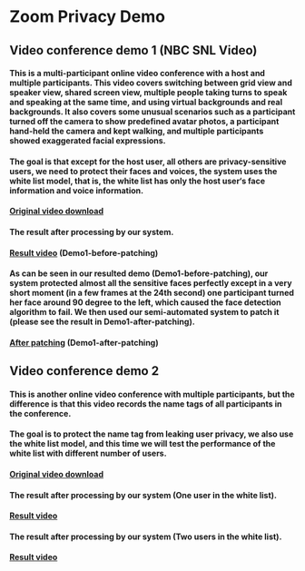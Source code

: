 # Zoom Privacy Demo
## Video conference demo 1 (NBC SNL Video)
#### This is a multi-participant online video conference with a host and multiple participants. This video covers switching between grid view and speaker view, shared screen view, multiple people taking turns to speak and speaking at the same time, and using virtual backgrounds and real backgrounds. It also covers some unusual scenarios such as a participant turned off the camera to show predefined avatar photos, a participant hand-held the camera and kept walking, and multiple participants showed exaggerated facial expressions. 
#### The goal is that except for the host user, all others are privacy-sensitive users, we need to protect their faces and voices, the system uses the white list model, that is, the white list has only the host user‘s face information and voice information.
#### [Original video download](https://raw.githubusercontent.com/paperdemo888/zoom_privacy/master/demo1/original.mp4 "Original video")
#### The result after processing by our system.
#### [Result video](https://raw.githubusercontent.com/paperdemo888/zoom_privacy/master/demo1/one_white_list_protection_result.mp4 "Result video") (Demo1-before-patching)
#### As can be seen in our resulted demo (Demo1-before-patching), our system protected almost all the sensitive faces perfectly except in a very short moment (in a few frames at the 24th second) one participant turned her face around 90 degree to the left, which caused the face detection algorithm to fail. We then used our semi-automated system to patch it (please see the result in Demo1-after-patching).
#### [After patching](https://raw.githubusercontent.com/paperdemo888/zoom_privacy/master/demo1/face_patch_at_25s.mp4 "After patching") (Demo1-after-patching)
## Video conference demo 2
#### This is another online video conference with multiple participants, but the difference is that this video records the name tags of all participants in the conference.
#### The goal is to protect the name tag from leaking user privacy, we also use the white list model, and this time we will test the performance of the white list with different number of users.
#### [Original video download](https://raw.githubusercontent.com/paperdemo888/zoom_privacy/master/demo2/original.mp4 "Original video")
#### The result after processing by our system (One user in the white list).
#### [Result video](https://raw.githubusercontent.com/paperdemo888/zoom_privacy/master/demo2/one_white_list_protection_result.mp4 "Result video")
#### The result after processing by our system (Two users in the white list).
#### [Result video](https://raw.githubusercontent.com/paperdemo888/zoom_privacy/master/demo2/two_white_list_protection_result.mp4 "Result video")
